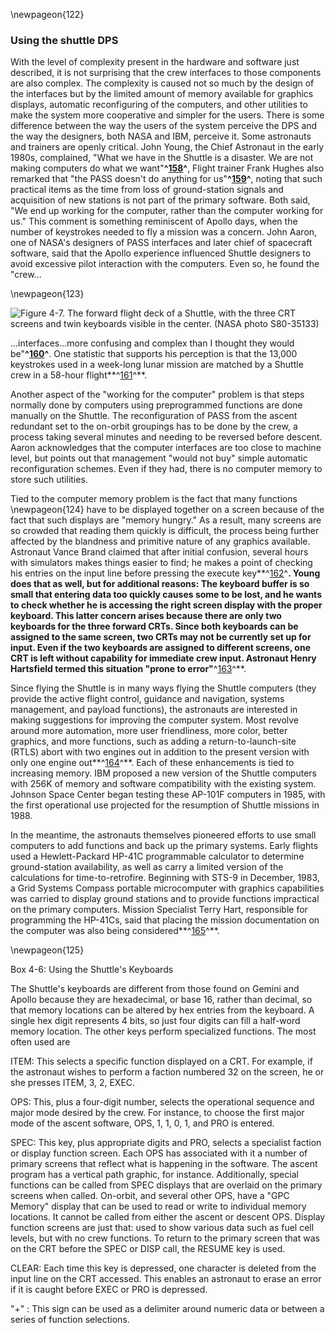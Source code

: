 \newpageon{122}

### Using the shuttle DPS

With the level of complexity present in the hardware and
software just described, it is not surprising that the crew interfaces
to those components are also complex. The complexity is caused not so
much by the design of the interfaces but by the limited amount of memory
available for graphics displays, automatic reconfiguring of the
computers, and other utilities to make the system more cooperative and
simpler for the users. There is some difference between the way the
users of the system perceive the DPS and the way the designers, both
NASA and IBM, perceive it. Some astronauts and trainers are openly
critical. John Young, the Chief Astronaut in the early 1980s,
complained, "What we have in the Shuttle is a disaster. We are not
making computers do what we want"**^[158](Source4.html)^**, Flight
trainer Frank Hughes also remarked that "the PASS doesn't do anything
for us"**^[159](Source4.html)^**, noting that such practical items as
the time from loss of ground-station signals and acquisition of new
stations is not part of the primary software. Both said, "We end up
working for the computer, rather than the computer working for us." This
comment is something reminiscent of Apollo days, when the number of
keystrokes needed to fly a mission was a concern. John Aaron, one of
NASA's designers of PASS interfaces and later chief of spacecraft
software, said that the Apollo experience influenced Shuttle designers
to avoid excessive pilot interaction with the computers. Even so, he
found the "crew...

\newpageon{123}

![Figure 4-7. The forward flight deck of a Shuttle, with the three CRT
screens and twin keyboards visible in the center. (NASA photo
S80-35133)](images/p123.jpg)

...interfaces...more confusing and complex than I thought they would
be"**^[160](Source4.html)^**. One statistic that supports his perception
is that the 13,000 keystrokes used in a week-long lunar mission are
matched by a Shuttle crew in a 58-hour flight**^[161](Source4.html)^**.

Another aspect of the "working for the computer" problem is that steps
normally done by computers using preprogrammed functions are done
manually on the Shuttle. The reconfiguration of PASS from the ascent
redundant set to the on-orbit groupings has to be done by the crew, a
process taking several minutes and needing to be reversed before
descent. Aaron acknowledges that the computer interfaces are too close
to machine level, but points out that management "would not buy" simple
automatic reconfiguration schemes. Even if they had, there is no
computer memory to store such utilities.

Tied to the computer memory problem is the fact that many functions
\newpageon{124} have to be displayed together on a screen because of the
fact that such displays are "memory hungry." As a result, many screens
are so crowded that reading them quickly is difficult, the process being
further affected by the blandness and primitive nature of any graphics
available. Astronaut Vance Brand claimed that after initial confusion,
several hours with simulators makes things easier to find; he makes a
point of checking his entries on the input line before pressing the
execute key**^[162](Source4.html)^**. Young does that as well, but for
additional reasons: The keyboard buffer is so small that entering data
too quickly causes some to be lost, and he wants to check whether he is
accessing the right screen display with the proper keyboard. This latter
concern arises because there are only two keyboards for the three
forward CRTs. Since both keyboards can be assigned to the same screen,
two CRTs may not be currently set up for input. Even if the two
keyboards are assigned to different screens, one CRT is left without
capability for immediate crew input. Astronaut Henry Hartsfield termed
this situation "prone to error"**^[163](Source4.html)^**.

Since flying the Shuttle is in many ways flying the Shuttle computers
(they provide the active flight control, guidance and navigation,
systems management, and payload functions), the astronauts are
interested in making suggestions for improving the computer system. Most
revolve around more automation, more user friendliness, more color,
better graphics, and more functions, such as adding a
return-to-launch-site (RTLS) abort with two engines out in addition to
the present version with only one engine out**^[164](Source4.html)^**.
Each of these enhancements is tied to increasing memory. IBM proposed a
new version of the Shuttle computers with 256K of memory and software
compatibility with the existing system. Johnson Space Center began
testing these AP-101F computers in 1985, with the first operational use
projected for the resumption of Shuttle missions in 1988.

In the meantime, the astronauts themselves pioneered efforts to use
small computers to add functions and back up the primary systems. Early
flights used a Hewlett-Packard HP-41C programmable calculator to
determine ground-station availability, as well as carry a limited
version of the calculations for time-to-retrofire. Beginning with STS-9
in December, 1983, a Grid Systems Compass portable microcomputer with
graphics capabilities was carried to display ground stations and to
provide functions impractical on the primary computers. Mission
Specialist Terry Hart, responsible for programming the HP-41Cs, said
that placing the mission documentation on the computer was also being
considered**^[165](Source4.html)^**.

\newpageon{125}

<div class="inbox">Box 4-6: Using the Shuttle's Keyboards

The Shuttle's keyboards are different from those found on Gemini and
Apollo because they are hexadecimal, or base 16, rather than decimal, so
that memory locations can be altered by hex entries from the keyboard. A
single hex digit represents 4 bits, so just four digits can fill a
half-word memory location. The other keys perform specialized functions.
The most often used are

ITEM: This selects a specific function displayed on a CRT. For example,
if the astronaut wishes to perform a faction numbered 32 on the screen,
he or she presses ITEM, 3, 2, EXEC.

OPS: This, plus a four-digit number, selects the operational sequence
and major mode desired by the crew. For instance, to choose the first
major mode of the ascent software, OPS, 1, 1, 0, 1, and PRO is entered.

SPEC: This key, plus appropriate digits and PRO, selects a specialist
faction or display function screen. Each OPS has associated with it a
number of primary screens that reflect what is happening in the
software. The ascent program has a vertical path graphic, for instance.
Additionally, special functions can be called from SPEC displays that
are overlaid on the primary screens when called. On-orbit, and several
other OPS, have a "GPC Memory" display that can be used to read or write
to individual memory locations. It cannot be called from either the
ascent or descent OPS. Display function screens are just that: used to
show various data such as fuel cell levels, but with no crew functions.
To return to the primary screen that was on the CRT before the SPEC or
DISP call, the RESUME key is used.

CLEAR: Each time this key is depressed, one character is deleted from
the input line on the CRT accessed. This enables an astronaut to erase
an error if it is caught before EXEC or PRO is depressed.

"+" : This sign can be used as a delimiter around numeric data or
between a series of function selections.

</div>
